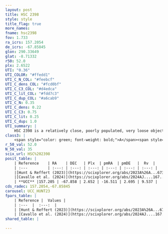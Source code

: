 ```yaml
---
layout: post
title: HSC 2398
style: style
title_flag: true
more_names: 
fname: hsc2398
fov: 1.733
ra_icrs: 157.2054
de_icrs: -67.85845
glon: 290.33649
glat: -8.71332
r50: 52.0
plx: 2.6522
UTI: "0.36"
UTI_COLOR: "#ffedd1"
UTI_C_N_COL: "#feebcf"
UTI_C_dens_COL: "#fcd0bf"
UTI_C_C3_COL: "#d4edca"
UTI_C_lit_COL: "#fdd7c3"
UTI_C_dup_COL: "#a6cab9"
UTI_C_N: 0.35
UTI_C_dens: 0.22
UTI_C_C3: 0.75
UTI_C_lit: 0.25
UTI_C_dup: 1.0
UTI_summary: |
    HSC 2398 is a relatively close, poorly populated, very loose object of high C3 quality. It was recently reported in the literature.
class3: |
    <span style="color: green; font-weight: bold;">A</span><span style="color: #FFC300; font-weight: bold;">B</span>
r_50_val: 52.0
N_50_val: 35
scix_url: HSC%202398
posit_table: |
    | Reference    | RA    | DEC   | Plx  | pmRA  | pmDE   |  Rv  |
    | :---         | :---: | :---: | :---: | :---: | :---: | :---: |
    |[Hunt & Reffert (2023)](https://scixplorer.org/abs/2023A%26A...673A.114H) | 156.485 | -67.839 | 2.638 | -16.485 | 2.472 | -0.986 |
    |[Cavallo et al. (2024)](https://scixplorer.org/abs/2024AJ....167...12C) | 157.732 | -67.918 | 2.647 | -- | -- | -- |
    | **UCC** |157.205 | -67.858 | 2.652 | -16.511 | 2.695 | 9.537 | 
cds_radec: 157.2054,-67.85845
carousel: UCC_HUNT23
fpars_table: |
    | Reference |  Values |
    | :---  |  :---:  |
    | [Hunt & Reffert (2023)](https://scixplorer.org/abs/2023A%26A...673A.114H) | `AV50=0.16, diffAV50=0.51, MOD50=7.825, logAge50=7.454` |
    | [Cavallo et al. (2024)](https://scixplorer.org/abs/2024AJ....167...12C) | `AV50=0.41, dMod50=8.17, logAge50=7.08, [Fe/H]50=0.16` |
shared_table: |
    
---
```

